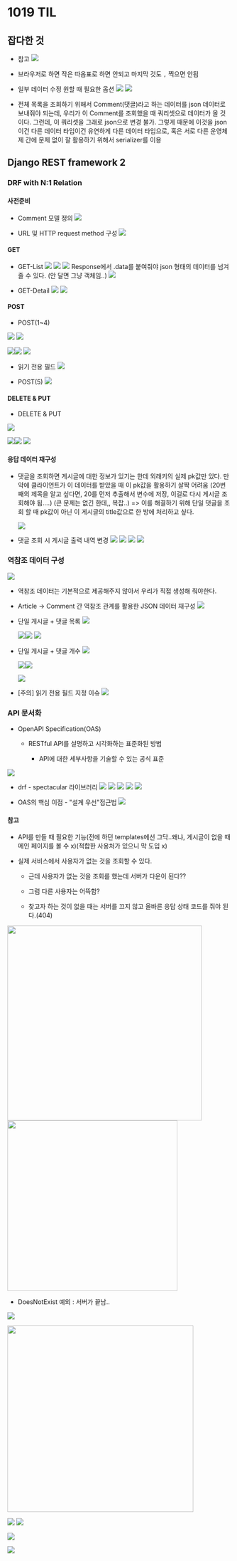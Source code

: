 # 1019 TIL

## 잡다한 것

- 참고
  ![](1019_assets/2023-10-19-11-20-36-image.png)

- 브라우저로 하면 작은 따옴표로 하면 안되고 마지막 것도 `,` 찍으면 안됨

- 일부 데이터 수정 원할 때 필요한 옵션
  ![](1019_assets/2023-10-19-09-13-29-image.png)
  ![](1019_assets/2023-10-19-09-12-12-image.png)

- 전체 목록을 조회하기 위해서 Comment(댓글)라고 하는 데이터를 json 데이터로 보내줘야 되는데, 우리가 이  Comment를 조회했을 때 쿼리셋으로 데이터가 올 것이다. 그런데, 이 쿼리셋을 그래로 json으로 변경 불가. 그렇게 때문에 이것을 json이건 다른 데이터 타입이건 유연하게 다른 데이터 타입으로, 혹은 서로 다른 운영체제 간에 문제 없이 잘 활용하기 위해서 serializer를 이용

## Django REST framework 2

### DRF with N:1 Relation

#### 사전준비

- Comment 모델 정의
  ![](1019_assets/2023-10-18-19-47-33-image.png)

- URL 및 HTTP request method 구성
  ![](1019_assets/2023-10-18-19-48-00-image.png)

#### GET

- GET-List
  ![](1019_assets/2023-10-18-19-48-27-image.png)
  ![](1019_assets/2023-10-18-19-48-34-image.png)
  ![](1019_assets/2023-10-18-19-48-43-image.png)
  Response에서 .data를 붙여줘야 json 형태의 데이터를 넘겨 줄 수 있다. (안 달면 그냥 객체임..) 
  ![](1019_assets/2023-10-18-19-48-52-image.png)

- GET-Detail
  ![](1019_assets/2023-10-18-19-49-08-image.png)
  ![](1019_assets/2023-10-18-19-49-15-image.png)

#### POST

- POST(1~4)

![](1019_assets/2023-10-18-19-49-30-image.png)
![](1019_assets/2023-10-18-19-49-38-image.png)

![](1019_assets/2023-10-19-22-20-48-image.png)![](1019_assets/2023-10-18-19-49-46-image.png)
![](1019_assets/2023-10-18-19-49-56-image.png)

- 읽기 전용 필드
  ![](1019_assets/2023-10-18-19-50-18-image.png)

- POST(5)
  ![](1019_assets/2023-10-18-19-51-21-image.png)

#### DELETE & PUT

- DELETE & PUT

![](1019_assets/2023-10-18-19-51-48-image.png)

![](1019_assets/2023-10-19-22-21-33-image.png)![](1019_assets/2023-10-18-19-51-55-image.png)
![](1019_assets/2023-10-18-19-52-03-image.png)

#### 응답 데이터 재구성

- 댓글을 조회하면 게시글에 대한 정보가 있기는 한데 외래키의 실제 pk값만 있다.
  만약에 클라이언트가 이 데이터를 받았을 때 이 pk값을 활용하기 살짝 어려움
  (20번째의 제목을 알고 싶다면, 20를 먼저 추출해서 변수에 저장, 이걸로 다시 게시글 조회해야 됨....) (큰 문제는 없긴 한데,, 복잡..) => 이를 해결하기 위해 단일 댓글을 조회 할 때 pk값이 아닌 이 게시글의 title값으로 한 방에 처리하고 싶다.
  
  ![](1019_assets/2023-10-19-10-10-57-image.png)

- 댓글 조회 시 게시글 출력 내역 변경
  ![](1019_assets/2023-10-18-19-52-55-image.png)
  ![](1019_assets/2023-10-18-19-53-04-image.png)
  ![](1019_assets/2023-10-18-19-53-11-image.png)
  ![](1019_assets/2023-10-19-22-22-34-image.png)

### 역참조 데이터 구성

![](1019_assets/2023-10-19-22-23-28-image.png)

- 역참조 데이터는 기본적으로 제공해주지 않아서 우리가 직접 생성해 줘야한다.

- Article -> Comment 간 역참조 관계를 활용한 JSON 데이터 재구성
  ![](1019_assets/2023-10-18-19-53-51-image.png)

- 단일 게시글 + 댓글 목록
  ![](1019_assets/2023-10-18-19-54-10-image.png)
  
  ![](1019_assets/2023-10-19-22-25-23-image.png)![](1019_assets/2023-10-18-19-54-19-image.png)
  ![](1019_assets/2023-10-19-22-25-38-image.png)

- 단일 게시글 + 댓글 개수
  ![](1019_assets/2023-10-18-19-54-37-image.png)
  
  ![](1019_assets/2023-10-19-22-25-59-image.png)![](1019_assets/2023-10-18-19-54-50-image.png)
  
  ![](1019_assets/2023-10-18-19-54-59-image.png)

- [주의] 읽기 전용 필드 지정 이슈
  ![](1019_assets/2023-10-18-19-55-21-image.png)

### API 문서화

- OpenAPI Specification(OAS)
  
  - RESTful API를 설명하고 시각화하는 표준화된 방법
    
    - API에 대한 세부사항을 기술할 수 있는 공식 표준

![](1019_assets/2023-10-18-19-56-42-image.png)

- drf - spectacular 라이브러리
  ![](1019_assets/2023-10-18-19-57-26-image.png)
  ![](1019_assets/2023-10-18-19-57-35-image.png)
  ![](1019_assets/2023-10-18-19-57-44-image.png)
  ![](1019_assets/2023-10-18-19-57-51-image.png)
  ![](1019_assets/2023-10-18-19-57-59-image.png)

- OAS의 핵심 이점 - "설계 우선"접근법
  ![](1019_assets/2023-10-18-19-58-27-image.png)

#### 참고

- API를 만들 때 필요한 기능(전에 하던 templates에선 그닥..왜냐, 게시글이 없을 때 메인 페이지를 볼 수 x)(적합한 사용처가 있으니 막 도입 x)

- 실제 서비스에서 사용자가 없는 것을 조회할 수 있다.
  
  - 근데 사용자가 없는 것을 조회를 했는데 서버가 다운이 된다??
  
  - 그럼 다른 사용자는 어뜩함?
  
  - 찾고자 하는 것이 없을 때는 서버를 끄지 않고 올바른 응답 상태 코드를 줘야 된다.(404)

<img src="1019_assets/2023-10-18-19-58-40-image.png" title="" alt="" width="438">

<img src="1019_assets/2023-10-18-19-58-50-image.png" title="" alt="" width="383">

- DoesNotExist 예외 : 서버가 끝남..

![](1019_assets/2023-10-18-19-59-03-image.png)

<img src="1019_assets/2023-10-18-19-59-13-image.png" title="" alt="" width="419">

![](1019_assets/2023-10-18-19-59-23-image.png)
![](1019_assets/2023-10-19-22-27-04-image.png)

![](1019_assets/2023-10-18-19-59-34-image.png)

![](1019_assets/2023-10-18-19-59-42-image.png)
